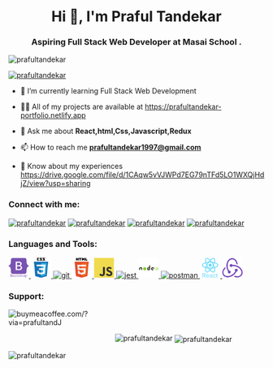 <h1 align="center">Hi 👋, I'm Praful Tandekar</h1>
<h3 align="center">Aspiring Full Stack Web Developer at Masai School .</h3>

<p align="left"> <img src="https://komarev.com/ghpvc/?username=prafultandekar&label=Profile%20views&color=0e75b6&style=flat" alt="prafultandekar" /> </p>

<p align="left"> <a href="https://github.com/ryo-ma/github-profile-trophy"><img src="https://github-profile-trophy.vercel.app/?username=prafultandekar" alt="prafultandekar" /></a> </p>

- 🌱 I’m currently learning Full Stack Web Development

- 👨‍💻 All of my projects are available at https://prafultandekar-portfolio.netlify.app

- 💬 Ask me about **React,html,Css,Javascript,Redux**

- 📫 How to reach me **prafultandekar1997@gmail.com**

- 📄 Know about my experiences https://drive.google.com/file/d/1CAqw5vVJWPd7EG79nTFd5LO1WXQjHdjZ/view?usp=sharing

<h3 align="left">Connect with me:</h3>
<p align="left">
<a href="https://linkedin.com/in/prafultandekar" target="blank"><img align="center" src="https://raw.githubusercontent.com/rahuldkjain/github-profile-readme-generator/master/src/images/icons/Social/linked-in-alt.svg" alt="prafultandekar" height="30" width="40" /></a>
<a href="https://codesandbox.com/prafultandekar" target="blank"><img align="center" src="https://raw.githubusercontent.com/rahuldkjain/github-profile-readme-generator/master/src/images/icons/Social/codesandbox.svg" alt="prafultandekar" height="30" width="40" /></a>
<a href="https://fb.com/prafultandekar" target="blank"><img align="center" src="https://raw.githubusercontent.com/rahuldkjain/github-profile-readme-generator/master/src/images/icons/Social/facebook.svg" alt="prafultandekar" height="30" width="40" /></a>
<a href="https://instagram.com/prafultandekar" target="blank"><img align="center" src="https://raw.githubusercontent.com/rahuldkjain/github-profile-readme-generator/master/src/images/icons/Social/instagram.svg" alt="prafultandekar" height="30" width="40" /></a>
</p>

<h3 align="left">Languages and Tools:</h3>
<p align="left"> <a href="https://getbootstrap.com" target="_blank" rel="noreferrer"> <img src="https://raw.githubusercontent.com/devicons/devicon/master/icons/bootstrap/bootstrap-plain-wordmark.svg" alt="bootstrap" width="40" height="40"/> </a> <a href="https://www.w3schools.com/css/" target="_blank" rel="noreferrer"> <img src="https://raw.githubusercontent.com/devicons/devicon/master/icons/css3/css3-original-wordmark.svg" alt="css3" width="40" height="40"/> </a> <a href="https://git-scm.com/" target="_blank" rel="noreferrer"> <img src="https://www.vectorlogo.zone/logos/git-scm/git-scm-icon.svg" alt="git" width="40" height="40"/> </a> <a href="https://www.w3.org/html/" target="_blank" rel="noreferrer"> <img src="https://raw.githubusercontent.com/devicons/devicon/master/icons/html5/html5-original-wordmark.svg" alt="html5" width="40" height="40"/> </a> <a href="https://developer.mozilla.org/en-US/docs/Web/JavaScript" target="_blank" rel="noreferrer"> <img src="https://raw.githubusercontent.com/devicons/devicon/master/icons/javascript/javascript-original.svg" alt="javascript" width="40" height="40"/> </a> <a href="https://jestjs.io" target="_blank" rel="noreferrer"> <img src="https://www.vectorlogo.zone/logos/jestjsio/jestjsio-icon.svg" alt="jest" width="40" height="40"/> </a> <a href="https://nodejs.org" target="_blank" rel="noreferrer"> <img src="https://raw.githubusercontent.com/devicons/devicon/master/icons/nodejs/nodejs-original-wordmark.svg" alt="nodejs" width="40" height="40"/> </a> <a href="https://postman.com" target="_blank" rel="noreferrer"> <img src="https://www.vectorlogo.zone/logos/getpostman/getpostman-icon.svg" alt="postman" width="40" height="40"/> </a> <a href="https://reactjs.org/" target="_blank" rel="noreferrer"> <img src="https://raw.githubusercontent.com/devicons/devicon/master/icons/react/react-original-wordmark.svg" alt="react" width="40" height="40"/> </a> <a href="https://redux.js.org" target="_blank" rel="noreferrer"> <img src="https://raw.githubusercontent.com/devicons/devicon/master/icons/redux/redux-original.svg" alt="redux" width="40" height="40"/> </a> </p>

<h3 align="left">Support:</h3>
<p><a href="https://www.buymeacoffee.com/buymeacoffee.com/?via=prafultandJ"> <img align="left" src="https://cdn.buymeacoffee.com/buttons/v2/default-yellow.png" height="50" width="210" alt="buymeacoffee.com/?via=prafultandJ" /></a></p><br><br>

<p><img align="left" src="https://github-readme-stats.vercel.app/api/top-langs?username=prafultandekar&show_icons=true&locale=en&layout=compact" alt="prafultandekar" /></p>

<p>&nbsp;<img align="center" src="https://github-readme-stats.vercel.app/api?username=prafultandekar&show_icons=true&locale=en" alt="prafultandekar" /></p>

<p><img align="center" src="https://github-readme-streak-stats.herokuapp.com/?user=prafultandekar&" alt="prafultandekar" /></p>
